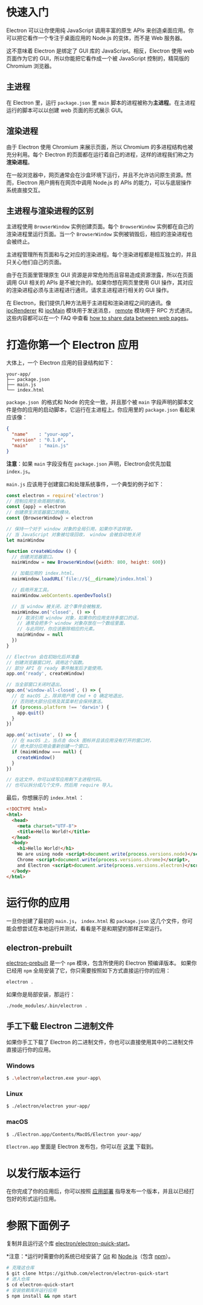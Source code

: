 # 快速入门

Electron 可以让你使用纯 JavaScript 调用丰富的原生 APIs 来创造桌面应用。你可以把它看作一个专注于桌面应用的 Node.js 的变体，而不是 Web 服务器。

这不意味着 Electron 是绑定了 GUI 库的 JavaScript。相反，Electron 使用 web 页面作为它的 GUI，所以你能把它看作成一个被 JavaScript 控制的，精简版的 Chromium 浏览器。

## 主进程
在 Electron 里，运行 `package.json` 里 `main` 脚本的进程被称为**主进程**。在主进程运行的脚本可以以创建 web 页面的形式展示 GUI。

## 渲染进程
由于 Electron 使用 Chromium 来展示页面，所以 Chromium 的多进程结构也被充分利用。每个 Electron 的页面都在运行着自己的进程，这样的进程我们称之为**渲染进程**。

在一般浏览器中，网页通常会在沙盒环境下运行，并且不允许访问原生资源。然而，Electron 用户拥有在网页中调用 Node.js 的 APIs 的能力，可以与底层操作系统直接交互。

## 主进程与渲染进程的区别
主进程使用 `BrowserWindow` 实例创建页面。每个 `BrowserWindow` 实例都在自己的渲染进程里运行页面。当一个 `BrowserWindow` 实例被销毁后，相应的渲染进程也会被终止。

主进程管理所有页面和与之对应的渲染进程。每个渲染进程都是相互独立的，并且只关心他们自己的页面。

由于在页面里管理原生 GUI 资源是非常危险而且容易造成资源泄露，所以在页面调用 GUI 相关的 APIs 是不被允许的。如果你想在网页里使用 GUI 操作，其对应的渲染进程必须与主进程进行通讯，请求主进程进行相关的 GUI 操作。

在 Electron，我们提供几种方法用于主进程和渲染进程之间的通讯。像 [ipcRenderer][1] 和 [ipcMain][2] 模块用于发送消息， [remote][3] 模块用于 RPC 方式通讯。这些内容都可以在一个 FAQ 中查看 [how to share data between web pages][4]。

# 打造你第一个 Electron 应用
大体上，一个 Electron 应用的目录结构如下：
````
your-app/
├── package.json
├── main.js
└── index.html
````
`package.json `的格式和 Node 的完全一致，并且那个被 `main` 字段声明的脚本文件是你的应用的启动脚本，它运行在主进程上。你应用里的 `package.json` 看起来应该像：
```json
{
  "name"    : "your-app",
  "version" : "0.1.0",
  "main"    : "main.js"
}
```
**注意**：如果 `main` 字段没有在 `package.json` 声明，Electron会优先加载 `index.js`。

`main.js` 应该用于创建窗口和处理系统事件，一个典型的例子如下：
```javascript
const electron = require('electron')
// 控制应用生命周期的模块。
const {app} = electron
// 创建原生浏览器窗口的模块。
const {BrowserWindow} = electron

// 保持一个对于 window 对象的全局引用，如果你不这样做，
// 当 JavaScript 对象被垃圾回收， window 会被自动地关闭
let mainWindow

function createWindow () {
  // 创建浏览器窗口。
  mainWindow = new BrowserWindow({width: 800, height: 600})

  // 加载应用的 index.html。
  mainWindow.loadURL(`file://${__dirname}/index.html`)

  // 启用开发工具。
  mainWindow.webContents.openDevTools()

  // 当 window 被关闭，这个事件会被触发。
  mainWindow.on('closed', () => {
    // 取消引用 window 对象，如果你的应用支持多窗口的话，
    // 通常会把多个 window 对象存放在一个数组里面，
    // 与此同时，你应该删除相应的元素。
    mainWindow = null
  })
}

// Electron 会在初始化后并准备
// 创建浏览器窗口时，调用这个函数。
// 部分 API 在 ready 事件触发后才能使用。
app.on('ready', createWindow)

// 当全部窗口关闭时退出。
app.on('window-all-closed', () => {
  // 在 macOS 上，除非用户用 Cmd + Q 确定地退出，
  // 否则绝大部分应用及其菜单栏会保持激活。
  if (process.platform !== 'darwin') {
    app.quit()
  }
})

app.on('activate', () => {
  // 在 macOS 上，当点击 dock 图标并且该应用没有打开的窗口时，
  // 绝大部分应用会重新创建一个窗口。
  if (mainWindow === null) {
    createWindow()
  }
})

// 在这文件，你可以续写应用剩下主进程代码。
// 也可以拆分成几个文件，然后用 require 导入。
```
最后，你想展示的 `index.html` ：
```html
<!DOCTYPE html>
<html>
  <head>
    <meta charset="UTF-8">
    <title>Hello World!</title>
  </head>
  <body>
    <h1>Hello World!</h1>
    We are using node <script>document.write(process.versions.node)</script>,
    Chrome <script>document.write(process.versions.chrome)</script>,
    and Electron <script>document.write(process.versions.electron)</script>.
  </body>
</html>
```

# 运行你的应用
一旦你创建了最初的 `main.js`， `index.html` 和 `package.json` 这几个文件，你可能会想尝试在本地运行并测试，看看是不是和期望的那样正常运行。

## electron-prebuilt
[electron-prebuilt][5] 是一个 `npm` 模块，包含所使用的 Electron 预编译版本。 
如果你已经用 `npm` 全局安装了它，你只需要按照如下方式直接运行你的应用：
```bash
electron .
```
如果你是局部安装，那运行：
```bash
./node_modules/.bin/electron .
```

## 手工下载 Electron 二进制文件
如果你手工下载了 Electron 的二进制文件，你也可以直接使用其中的二进制文件直接运行你的应用。
### Windows
```bash
$ .\electron\electron.exe your-app\
```
### Linux
```bash
$ ./electron/electron your-app/
```
### macOS
```bash
$ ./Electron.app/Contents/MacOS/Electron your-app/
```
`Electron.app` 里面是 Electron 发布包，你可以在 [这里][6] 下载到。

# 以发行版本运行
在你完成了你的应用后，你可以按照 [应用部署][7] 指导发布一个版本，并且以已经打包好的形式运行应用。

# 参照下面例子
复制并且运行这个库 [electron/electron-quick-start][8]。

*注意：*运行时需要你的系统已经安装了 [Git][9] 和 [Node.js][10]（包含 [npm][11]）。

```bash
# 克隆这仓库
$ git clone https://github.com/electron/electron-quick-start
# 进入仓库
$ cd electron-quick-start
# 安装依赖库并运行应用
$ npm install && npm start
```
  [1]: https://github.com/electron/electron/blob/v1.1.3/docs/api/ipc-renderer.md
  [2]: https://github.com/electron/electron/blob/v1.1.3/docs/api/ipc-main.md
  [3]: https://github.com/electron/electron/blob/v1.1.3/docs/api/remote.md
  [4]: https://github.com/electron/electron/blob/v1.1.3/docs/faq/electron-faq.md#how-to-share-data-between-web-pages
  [5]: https://github.com/electron-userland/electron-prebuilt
  [6]: https://github.com/electron/electron/releases
  [7]: https://github.com/electron/electron/blob/v1.1.3/docs/tutorial/application-distribution.md
  [8]: https://github.com/electron/electron-quick-start
  [9]: https://git-scm.com/
  [10]: https://nodejs.org/en/download/
  [11]: https://www.npmjs.com/
